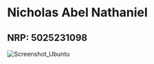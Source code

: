# Nicholas Abel Nathaniel
## NRP: 5025231098

![Screenshot_Ubuntu](https://github.com/Nichnth/Penugasan-Linux-Bayucaraka/assets/144533091/3b411755-8415-4507-81d1-f72975377649)
